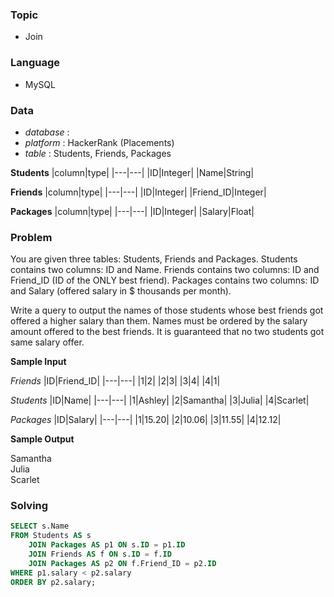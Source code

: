 ### Topic
- Join
  
### Language
- MySQL

### Data
- *database* : 
- *platform* : HackerRank (Placements)
- *table* : Students, Friends, Packages

**Students**
|column|type|
|---|---|
|ID|Integer|
|Name|String|

**Friends**
|column|type|
|---|---|
|ID|Integer|
|Friend_ID|Integer|

**Packages**
|column|type|
|---|---|
|ID|Integer|
|Salary|Float|




### Problem 
You are given three tables: Students, Friends and Packages. Students contains two columns: ID and Name. Friends contains two columns: ID and Friend_ID (ID of the ONLY best friend). Packages contains two columns: ID and Salary (offered salary in $ thousands per month).

Write a query to output the names of those students whose best friends got offered a higher salary than them. Names must be ordered by the salary amount offered to the best friends. It is guaranteed that no two students got same salary offer.

**Sample Input**

*Friends*
|ID|Friend_ID|
|---|---|
|1|2|
|2|3|
|3|4|
|4|1|

*Students*
|ID|Name|
|---|---|
|1|Ashley|
|2|Samantha|
|3|Julia|
|4|Scarlet|

*Packages*
|ID|Salary|
|---|---|
|1|15.20|
|2|10.06|
|3|11.55|
|4|12.12|


**Sample Output**

Samantha <br>
Julia <br>
Scarlet <br>


### Solving

```sql
SELECT s.Name
FROM Students AS s
    JOIN Packages AS p1 ON s.ID = p1.ID
    JOIN Friends AS f ON s.ID = f.ID
    JOIN Packages AS p2 ON f.Friend_ID = p2.ID
WHERE p1.salary < p2.salary
ORDER BY p2.salary;
```
